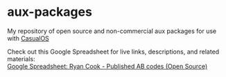 # aux-packages
My repository of open source and non-commercial aux packages for use with [CasualOS](https://github.com/casual-simulation/casualos)

Check out this Google Spreadsheet for live links, descriptions, and related materials:  
[Google Spreadsheet: Ryan Cook - Published AB codes (Open Source)](https://docs.google.com/spreadsheets/d/1LEc7-NwZaq4GvYa3R4O7fgZD-fZ37p53IOrBzseoXJ0/edit?usp=drivesdk)

